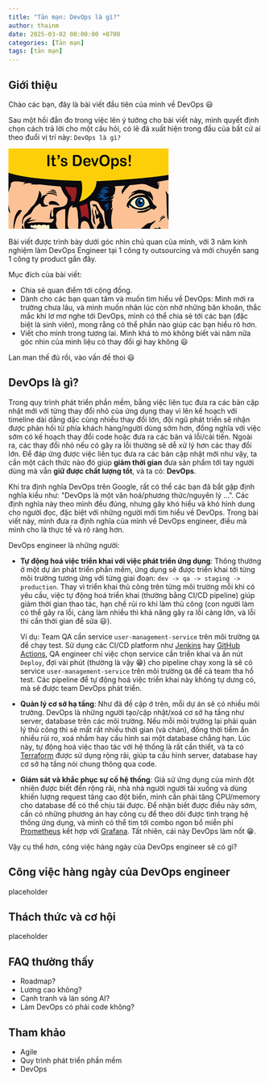 ```yaml
---
title: "Tản mạn: DevOps là gì?"
author: thainm
date: 2025-03-02 00:00:00 +0700
categories: [Tản mạn]
tags: [tản mạn]
---
```


## Giới thiệu
Chào các bạn, đây là bài viết đầu tiên của mình về DevOps 😃

Sau một hồi đắn đo trong việc lên ý tưởng cho bài viết này, mình quyết định chọn cách trả lời cho một câu hỏi, có lẽ đã xuất hiện trong đầu của bất cứ ai theo đuổi vị trí này: `DevOps là gì?`

![img-its-devops](../assets/posts/2025-03-02-about-devops/img/its-devops.png)

Bài viết được trình bày dưới góc nhìn chủ quan của mình, với 3 năm kinh nghiệm làm DevOps Engineer tại 1 công ty outsourcing và mới chuyển sang 1 công ty product gần đây.

Mục đích của bài viết:
- Chia sẻ quan điểm tới cộng đồng.
- Dành cho các bạn quan tâm và muốn tìm hiểu về DevOps: Mình mới ra trường chưa lâu, và mình muốn nhân lúc còn nhớ những băn khoăn, thắc mắc khi lơ mơ nghe tới DevOps, mình có thể chia sẻ tới các bạn (đặc biệt là sinh viên), mong rằng có thể phần nào giúp các bạn hiểu rõ hơn.  
- Viết cho mình trong tương lai. Mình khá tò mò không biết vài năm nữa góc nhìn của mình liệu có thay đổi gì hay không 😃

Lan man thế đủ rồi, vào vấn đề thoi 😃 

## DevOps là gì?
Trong quy trình phát triển phần mềm, bằng việc liên tục đưa ra các bản cập nhật mới với từng thay đổi nhỏ của ứng dụng thay vì lên kế hoạch với timeline dài dằng dặc cùng nhiều thay đổi lớn, đội ngũ phát triển sẽ nhận được phản hồi từ phía khách hàng/người dùng sớm hơn, đồng nghĩa với việc sớm có kế hoạch thay đổi code hoặc đưa ra các bản vá lỗi/cải tiến. Ngoài ra, các thay đổi nhỏ nếu có gây ra lỗi thường sẽ dễ xử lý hơn các thay đổi lớn. Để đáp ứng được việc liên tục đưa ra các bản cập nhật mới như vậy, ta cần một cách thức nào đó giúp __giảm thời gian__ đưa sản phẩm tới tay người dùng mà vẫn __giữ được chất lượng tốt__, và ta có: __DevOps__.

Khi tra định nghĩa DevOps trên Google, rất có thể các bạn đã bắt gặp định nghĩa kiểu như: "DevOps là một văn hoá/phương thức/nguyên lý ...". Các định nghĩa này theo mình đều đúng, nhưng gây khó hiểu và khó hình dung cho người đọc, đặc biệt với những người mới tìm hiểu về DevOps. Trong bài viết này, mình đưa ra định nghĩa của mình về DevOps engineer, điều mà mình cho là thực tế và rõ ràng hơn. 

DevOps engineer là những người:
- __Tự động hoá việc triển khai với việc phát triển ứng dụng__: Thông thường ở một dự án phát triển phần mềm, ứng dụng sẽ được triển khai tới từng môi trường tương ứng với từng giai đoạn: `dev -> qa -> staging -> production`. Thay vì triển khai thủ công trên từng môi trường mỗi khi có yêu cầu, việc tự động hoá triển khai (thường bằng CI/CD pipeline) giúp giảm thời gian thao tác, hạn chế rủi ro khi làm thủ công (con người làm có thể gây ra lỗi, càng làm nhiều thì khả năng gây ra lỗi càng lớn, và lỗi thì cần thời gian để sửa 😃). 

    Ví dụ: Team QA cần service `user-management-service` trên môi trường `QA` để chạy test. Sử dụng các CI/CD platform như [Jenkins](https://www.jenkins.io/) hay [GitHub Actions](https://github.com/features/actions), QA engineer chỉ việc chọn service cần triển khai và ấn nút `Deploy`, đợi vài phút (thường là vậy 😁) cho pipeline chạy xong là sẽ có service `user-management-service` trên môi trường `QA` để cả team tha hồ test. Các pipeline để tự động hoá việc triển khai này không tự dưng có, mà sẽ được team DevOps phát triển.

- __Quản lý cơ sở hạ tầng__: Như đã đề cập ở trên, mỗi dự án sẽ có nhiều môi trường. DevOps là những người tạo/cập nhật/xoá cơ sở hạ tầng như server, database trên các môi trường. Nếu mỗi môi trường lại phải quản lý thủ công thì sẽ mất rất nhiều thời gian (và chán), đồng thời tiềm ẩn nhiều rủi ro, xoá nhầm hay cấu hình sai một database chẳng hạn. Lúc này, tự động hoá việc thao tác với hệ thống là rất cần thiết, và ta có [Terraform](https://www.terraform.io/) được sử dụng rộng rãi, giúp ta cấu hình server, database hay cơ sở hạ tầng nói chung thông qua code.

- __Giám sát và khắc phục sự cố hệ thống__: Giả sử ứng dụng của mình đột nhiên được biết đến rộng rãi, nhà nhà người người tải xuống và dùng khiến lượng request tăng cao đột biến, mình cần phải tăng CPU/memory cho database để có thể chịu tải được. Để nhận biết được điều này sớm, cần có những phương án hay công cụ để theo dõi được tình trạng hệ thống ứng dụng, và mình có thể tìm tới combo ngon bổ miễn phí [Prometheus](https://prometheus.io/) kết hợp với [Grafana](https://grafana.com/). Tất nhiên, cái này DevOps làm nốt 😁.

Vậy cụ thể hơn, công việc hàng ngày của DevOps engineer sẽ có gì?

## Công việc hàng ngày của DevOps engineer
placeholder

## Thách thức và cơ hội
placeholder

## FAQ thường thấy
- Roadmap?
- Lương cao không?
- Cạnh tranh và làn sóng AI?
- Làm DevOps có phải code không?

## Tham khảo
- Agile
- Quy trình phát triển phần mềm
- DevOps